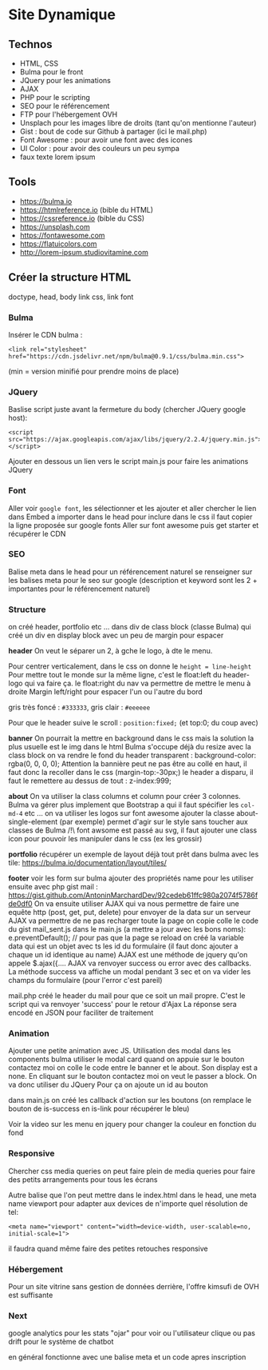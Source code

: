 # Site Dynamique

## Technos
+ HTML, CSS
+ Bulma pour le front
+ JQuery pour les animations
+ AJAX
+ PHP pour le scripting
+ SEO pour le référencement
+ FTP pour l'hébergement OVH
+ Unsplach pour les images libre de droits (tant qu'on mentionne l'auteur)
+ Gist : bout de code sur Github à partager (ici le mail.php)
+ Font Awesome : pour avoir une font avec des icones
+ UI Color : pour avoir des couleurs un peu sympa
+ faux texte lorem ipsum

## Tools
+ https://bulma.io
+ https://htmlreference.io (bible du HTML)
+ https://cssreference.io (bible du CSS)
+ https://unsplash.com
+ https://fontawesome.com
+ https://flatuicolors.com
+ http://lorem-ipsum.studiovitamine.com

## Créer la structure HTML

doctype, head, body
link css, link font

### Bulma
Insérer le CDN bulma : 

    <link rel="stylesheet" href="https://cdn.jsdelivr.net/npm/bulma@0.9.1/css/bulma.min.css">
(min = version minifié pour prendre moins de place)

### JQuery
Baslise script juste avant la fermeture du body (chercher JQuery google host): 

    <script src="https://ajax.googleapis.com/ajax/libs/jquery/2.2.4/jquery.min.js"></script>

Ajouter en dessous un lien vers le script main.js pour faire les animations JQuery

### Font
Aller voir `google font`, les sélectionner et les ajouter et aller chercher le lien dans Embed a importer dans le head
pour inclure dans le css il faut copier la ligne proposée sur google fonts
Aller sur font awesome puis get starter et récupérer le CDN

### SEO
Balise meta dans le head pour un référencement naturel
se renseigner sur les balises meta pour le seo sur google (description et keyword sont les 2 + importantes pour le référencement naturel)

### Structure
on créé header, portfolio etc ... dans div de class block (classe Bulma) qui créé un div en display block avec un peu de margin pour espacer

**header**
On veut le séparer un 2, à gche le logo, à dte le menu.

Pour centrer verticalement, dans le css on donne le `height = line-height`
Pour mettre tout le monde sur la même ligne, c'est le float:left du header-logo qui va faire ça.
le float:right du nav va permettre de mettre le menu à droite
Margin left/right pour espacer l'un ou l'autre du bord

gris très foncé : `#333333`, gris clair : `#eeeeee`

Pour que le header suive le scroll : `position:fixed;` (et top:0; du coup avec)


**banner**
On pourrait la mettre en background dans le css mais la solution la plus usuelle est le img dans le html
Bulma s'occupe déjà du resize avec la class block
on va rendre le fond du header transparent : background-color: rgba(0, 0, 0, 0);
Attention la bannière peut ne pas être au collé en haut, il faut donc la recoller dans le css (margin-top:-30px;)
le header a disparu, il faut le remettere au dessus de tout : z-index:999;


**about**
On va utiliser la class columns et column pour créer 3 colonnes. Bulma va gérer plus implement que Bootstrap a qui il faut spécifier les `col-md-4` etc ...
on va utiliser les logos sur font awesome
ajouter la classe about-single-element (par exemple) permet d'agir sur le style sans toucher aux classes de Bulma
/!\ font awsome est passé au svg, il faut ajouter une class icon pour pouvoir les manipuler dans le css (ex les grossir)


**portfolio**
récupérer un exemple de layout déjà tout prêt dans bulma avec les tile:
https://bulma.io/documentation/layout/tiles/



**footer**
voir les form sur bulma
ajouter des propriétés name pour les utiliser ensuite avec php
gist mail : https://gist.github.com/AntoninMarchardDev/92cedeb61ffc980a2074f5786fde0df0
On va ensuite utiliser AJAX qui va nous permettre de faire une equête http (post, get, put, delete) pour envoyer de la data sur un serveur
AJAX va permettre de ne pas recharger toute la page
on copie colle le code du gist mail_sent.js dans le main.js (a mettre a jour avec les bons noms):
e.preventDefault(); // pour pas que la page se reload
on créé la variable data qui est un objet avec ts les id du formulaire (il faut donc ajouter a chaque un id identique au name)
AJAX est une méthode de jquery qu'on appele $.ajax({....
AJAX va renvoyer success ou error avec des callbacks.
La méthode success va affiche un modal pendant 3 sec et on va vider les champs du formulaire (pour l'error c'est pareil)

mail.php créé le header du mail pour que ce soit un mail propre. C'est le script qui va renvoyer 'success' pour le retour d'Ajax
La réponse sera encodé en JSON pour faciliter de traitement 

### Animation
Ajouter une petite animation avec JS. Utilisation des modal dans les components bulma
utiliser le modal card quand on appuie sur le bouton contactez moi
on colle le code entre le banner et le about. Son display est a none. 
En cliquant sur le bouton contactez moi on veut le passer a block. 
On va donc utiliser du JQuery
Pour ça on ajoute un id au bouton

dans main.js on créé les callback d'action sur les boutons
(on remplace le bouton de is-success en is-link pour récupérer le bleu)

Voir la video sur les menu en jquery pour changer la couleur en fonction du fond


### Responsive
Chercher css media queries 
on peut faire plein de media queries pour faire des petits arrangements pour tous les écrans

Autre balise que l'on peut mettre dans le index.html dans le head, une meta name viewport pour adapter aux devices de n'importe quel résolution de tel:

    <meta name="viewport" content="width=device-width, user-scalable=no, initial-scale=1">

il faudra quand même faire des petites retouches responsive

### Hébergement
Pour un site vitrine sans gestion de données derrière, l'offre kimsufi de OVH est suffisante

### Next

google analytics pour les stats
"ojar" pour voir ou l'utilisateur clique ou pas
drift pour le système de chatbot

en général fonctionne avec une balise meta et un code apres inscription
